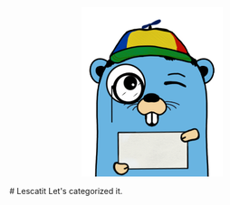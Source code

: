 <p align="center">
  <img width="250" height="300" src="images/logo.png">
</p>
# Lescatit
Let's categorized it.
